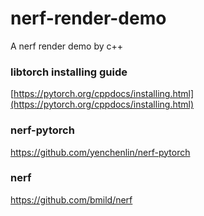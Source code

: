 # nerf-render-demo
A nerf render demo by c++



### libtorch installing guide

[https://pytorch.org/cppdocs/installing.html](https://pytorch.org/cppdocs/installing.html)

### nerf-pytorch

https://github.com/yenchenlin/nerf-pytorch

### nerf

https://github.com/bmild/nerf

